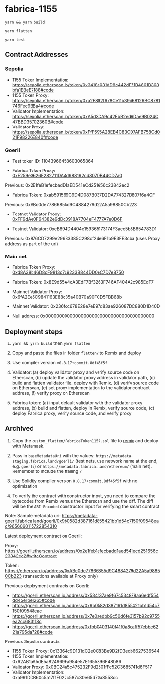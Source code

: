 # fabrica-1155

`yarn && yarn build`

`yarn flatten`

`yarn test`

## Contract Addresses

### Sepolia
- 1155 Token Implementation: https://sepolia.etherscan.io/token/0x3418c031dD8c442dF71B4661B368bfa1EBeE7188#code
- 1155 Token Proxy: https://sepolia.etherscan.io/token/0xa2F892f678Ce11b39d68126BC8781746Fec9BBa4#code
- Validator Implementation: https://sepolia.etherscan.io/token/0xA5d3CA9c42EbB2ed6Dae9B024C47BBD35702360B#code
- Validator Proxy: https://sepolia.etherscan.io/token/0xFfF595A28EB4C83CD7AFB758Cd021F98226E840f#code

### Goerli

- Test token ID: 11043966458603065864

- Fabrica Token Proxy: [0xE259e3626E282711DA4d988192cd807DB44CD7a0](https://goerli.etherscan.io/address/0xe259e3626e282711da4d988192cd807db44cd7a0#code)

Previous: 0x2E1feB1efecbadD1aED541eCd251656c23842ec2

- Fabrica Token: 0xab591569C9D4D087B037D2DA774327D807f6a4CF

Previous: 0xABc0de77866855d9C4884279d22A5a98850Cb223

- Testnet Validator Proxy: [0xFF9dAe0F64382e9dDc0918A7704eF4777A7e0D6F](https://goerli.etherscan.io/address/0xFF9dAe0F64382e9dDc0918A7704eF4777A7e0D6F#code)

- Testnet Validator: 0xeB894D4404e159365173174F3aec5b8B654783D1

Previous: 0x876CD7299e296B3385C298cf24e6F1b9E3FE3cba (uses Proxy address as part of the uri)


### Main net

- Fabrica Token Proxy: [0xd8A38b46D8cF9813c7c9233B844DD0eC7D7e8750](https://etherscan.io/address/0xd8a38b46d8cf9813c7c9233b844dd0ec7d7e8750#code)

- Fabrica Token: 0x8E9d55A4cA3EdF7Bf3263F746AF404A2c985EdF7

- Mainnet Validator Proxy: [0x6fA2Ee5C9841163E88c85a40B70a90FCD5FBB68b](https://etherscan.io/address/0x6fa2ee5c9841163e88c85a40b70a90fcd5fbb68b#code)

- Mainnet Validator: 0x236fcc678E28e7eE97d83ae926087DC880D1D40D

- Null address: 0x0000000000000000000000000000000000000000


## Deployment steps

1. `yarn && yarn build` then `yarn flatten`

2. Copy and paste the files in folder `flatten/` to Remix and deploy

3. Use compiler version `v0.8.17+commit.8df45f5f`

4. Validator: (a) deploy validator proxy and verify source code on Etherscan, (b) update the validator proxy address in validator path, (c) build and flatten validator file, deploy with Remix, (d) verify source code on Etherscan, (e) set proxy implementation to the validator contract address, (f) verify proxy on Etherscan

5. Fabrica token: (a) input default validator with the validator proxy address, (b) build and flatten, deploy in Remix, verify source code, (c) deploy Fabrica proxy, verify source code, and verify proxy


## Archived

1. Copy the `custom_flatten/FabricaToken1155.sol` file to [remix](https://remix.ethereum.org/) and deploy with Metamask.

2. Pass in `baseMetadataUri` with the values: `https://metadata-staging.fabrica.land/goerli/` (test nets, use network name at the end, e.g. `goerli`) or `https://metadata.fabrica.land/ethereum/` (main net). Remember to include the trailing `/`

3. Use Solidity compiler version `0.8.17+commit.8df45f5f` with no optimization

4. To verify the contract with constructor input, you need to compare the bytecodes from Remix versus the Etherscan and use the diff. The diff will be the `ABI-Encoded` constructor input for verifying the smart contract

Note: Sample metadata uri: https://metadata-goerli.fabrica.land/goerli/0x9b0582d387161d855421bb1d54c7150f09548eac/9656060115722854310

Latest deployment contract on Goerli:

Proxy: https://goerli.etherscan.io/address/0x2e1feb1efecbadd1aed541ecd251656c23842ec2#writeContract

Token: https://etherscan.io/address/0xABc0de77866855d9C4884279d22A5a98850Cb223 (transactions available at Proxy only)

Previous deployment contracts on Goerli:
- https://goerli.etherscan.io/address/0x534137ae9f67c534878aa6edf554dd45e1be1265#code
- https://goerli.etherscan.io/address/0x9b0582d387161d855421bb1d54c7150f09548eac
- https://goerli.etherscan.io/address/0x7e0aedbb9c50d6fe3157b92c9755ea2cc683118c
- https://goerli.etherscan.io/address/0xfbb0403140f41f0a8caff57ebbe6221a795da728#code

Previous Sepolia contracts
- 1155 Token Proxy: 0x13364c9D131dC2e0C83Be9D2fD3edb6627536544
- 1155 Token Implementation: 0x62AB1aA5dE5a824969Fa954e57E1655896F48b86
- Validator Proxy: 0x0BC24a5c475232F9d2501fFc52C3685741d6F517
- Validator Implementation: 0xa991DDB60c5a17f1F022c587c30e65d70a8558cc
